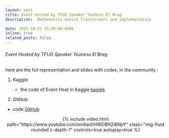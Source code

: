 ```yaml
---
layout: post
title: Event Hosted by TFUG Speaker Youness El Brag 
description:  Mathematics behind Transformers and implementation 

date: 2015-10-22 15:59:00-0400
inline: true
related_posts: false
---
```


###### Event Hosted by TFUG Speaker Youness El Brag

here are the full representation and slides with codes, in the community :


1. Kaggle:
   - the code of Event Host in Kaggle 
        [kaggle](https://www.kaggle.com/code/younesselbragtransfomers-explained-mathematic-and-code-in-depthfbclid=IwAR3FIPmOylpGPwJzSeLKyECXk9jcAQxlp6eN8BvXw5z6ONFFjCBiZSN-Ueo) 

2.  GitHub: 
   - code 
    [GitHub](https://github.com/deep-matter/TransformersNumpy-Version)


<div class="row" >
    <div class="col-sm mt-3 mt-md-0" align="center" >
    {% include video.html path="https://www.youtube.com/embed/HWDBN2i8NpY" class="img-fluid rounded z-depth-1" controls=true autoplay=true %}
    </div>
</div>